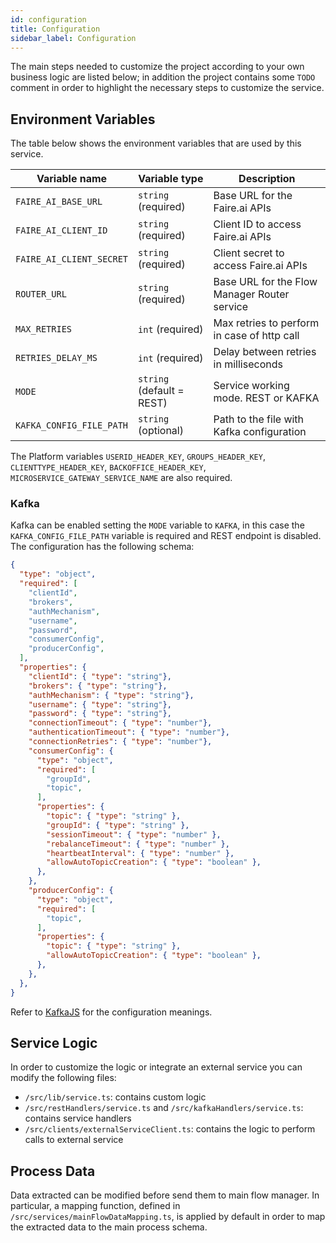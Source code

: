 ```yaml
---
id: configuration
title: Configuration
sidebar_label: Configuration
---
```

The main steps needed to customize the project according to your own business logic are listed below; in addition the project contains some `TODO` comment in order to highlight the necessary steps to customize the service. 

## Environment Variables
The table below shows the environment variables that are used by this service.

| Variable name                   | Variable type                   | Description                                                                    |
|---------------------------------|---------------------------------|--------------------------------------------------------------------------------|
| `FAIRE_AI_BASE_URL`                    | `string` (required)             | Base URL for the Faire.ai APIs        
| `FAIRE_AI_CLIENT_ID`                    | `string` (required)             | Client ID to access Faire.ai APIs    
| `FAIRE_AI_CLIENT_SECRET`                    | `string` (required)             | Client secret to access Faire.ai APIs     
| `ROUTER_URL`                    | `string` (required)             | Base URL for the Flow Manager Router service                                            |
| `MAX_RETRIES`                   | `int`    (required)             | Max retries to perform in case of http call                                    |
| `RETRIES_DELAY_MS`              | `int`    (required)             | Delay between retries in milliseconds                                          |
| `MODE`                          | `string` (default = REST)       | Service working mode. REST or KAFKA                                            |
| `KAFKA_CONFIG_FILE_PATH`        | `string` (optional)             | Path to the file with Kafka configuration                                      |

The Platform variables `USERID_HEADER_KEY`, `GROUPS_HEADER_KEY`, `CLIENTTYPE_HEADER_KEY`, `BACKOFFICE_HEADER_KEY`, `MICROSERVICE_GATEWAY_SERVICE_NAME` are also required.

### Kafka

Kafka can be enabled setting the `MODE` variable to `KAFKA`, in this case the `KAFKA_CONFIG_FILE_PATH` variable is required and REST endpoint is disabled.
The configuration has the following schema:
```json
{
  "type": "object",
  "required": [
    "clientId",
    "brokers",
    "authMechanism",
    "username",
    "password",
    "consumerConfig",
    "producerConfig",
  ],
  "properties": {
    "clientId": { "type": "string"},
    "brokers": { "type": "string"},
    "authMechanism": { "type": "string"},
    "username": { "type": "string"},
    "password": { "type": "string"},
    "connectionTimeout": { "type": "number"},
    "authenticationTimeout": { "type": "number"},
    "connectionRetries": { "type": "number"},
    "consumerConfig": {
      "type": "object",
      "required": [
        "groupId",
        "topic",
      ],
      "properties": {
        "topic": { "type": "string" },
        "groupId": { "type": "string" },
        "sessionTimeout": { "type": "number" },
        "rebalanceTimeout": { "type": "number" },
        "heartbeatInterval": { "type": "number" },
        "allowAutoTopicCreation": { "type": "boolean" },
      },
    },
    "producerConfig": {
      "type": "object",
      "required": [
        "topic",
      ],
      "properties": {
        "topic": { "type": "string" },
        "allowAutoTopicCreation": { "type": "boolean" },
      },
    },
  },
}
```

Refer to [KafkaJS](https://kafka.js.org/) for the configuration meanings.

## Service Logic
In order to customize the logic or integrate an external service you can modify the following files: 
- `/src/lib/service.ts`: contains custom logic
- `/src/restHandlers/service.ts` and `/src/kafkaHandlers/service.ts`: contains service handlers
- `/src/clients/externalServiceClient.ts`: contains the logic to perform calls to external service

## Process Data
Data extracted can be modified before send them to main flow manager. 
In particular, a mapping function, defined in `/src/services/mainFlowDataMapping.ts`,  is applied by default in order to map the extracted data to the main process schema.
